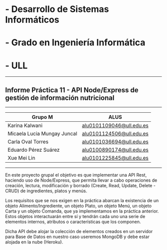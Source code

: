 # - Desarrollo de Sistemas Informáticos

# - Grado en Ingeniería Informática

# - ULL

----------------------------------------------------------------------------------

## Informe Práctica 11 - API Node/Express de gestión de información nutricional

----------------------------------------------------------------------------------

|    Grupo M    |      ALUS     |
| ------------- | ------------- |
| Karina Kalwani   |   alu0101109046@ull.edu.es |
| Micaela Lucia Mungay Juncal   |   alu0101124506@ull.edu.es |
| Carla Oval Torres   |   alu0101036694@ull.edu.es |
| Eduardo Pérez Suárez   |   alu0100890174@ull.edu.es |
| Xue Mei Lin   |   alu0101225845@ull.edu.es |

----------------------------------------------------------------------------------

En este proyecto grupal el objetivo es que implementar una API Rest, haciendo uso de Node/Express, que permita llevar a cabo operaciones de creación, lectura, modificación y borrado (Create, Read, Update, Delete - CRUD) de ingredientes, platos y menús.

Los requisitos que se nos exigen en la práctica abarcan la existencia de un objeto Alimento/Ingrediente, un objeto Plato, un objeto Menú, un objeto Carta y un objeto Comanda, que ya implementamos en la práctica anterior. Estos objetos interactuarán entre sí y tendrán cada uno una serie de elementos internos, atributos o características que los componen. 

Dicha API debe alojar la colección de elementos creados en un servidor para Base de Datos en nuestro caso useremos MongoDB y debe estar alojada en la nube (Heroku).

